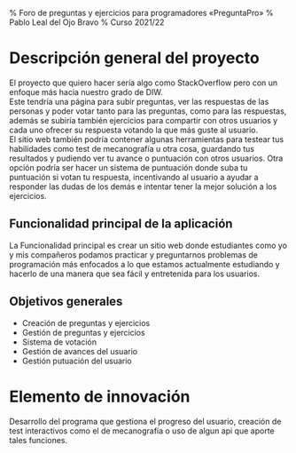 % Foro de preguntas y ejercicios para programadores «PreguntaPro»
% Pablo Leal del Ojo Bravo
% Curso 2021/22

# Descripción general del proyecto

El proyecto que quiero hacer sería algo como StackOverflow pero con un enfoque más hacia nuestro grado de DIW.  
Este tendría una página para subir preguntas, ver las respuestas de las personas y poder votar tanto para las preguntas, como para las respuestas, además se subiría también ejercicios para compartir con otros usuarios y cada uno ofrecer su respuesta votando la que más guste al usuario.  
El sitio web también podría contener algunas herramientas para testear tus habilidades como test de mecanografía u otra cosa,  guardando tus resultados y pudiendo ver tu avance o puntuación con otros usuarios. Otra opción podría ser hacer un sistema de puntuación donde suba tu puntuación si votan tu respuesta, incentivando al usuario a ayudar a responder las dudas de los demás e intentar tener la mejor solución a los ejercicios.  

## Funcionalidad principal de la aplicación

La Funcionalidad principal es crear un sitio web donde estudiantes como yo y mis compañeros podamos practicar y preguntarnos problemas de programación más enfocados a lo que estamos actualmente estudiando y hacerlo de una manera que sea fácil y entretenida para los usuarios.

## Objetivos generales

* Creación de preguntas y ejercicios
* Gestión de preguntas y ejercicios
* Sistema de votación 
* Gestión de avances del usuario 
* Gestión putuación del usuario 

# Elemento de innovación

Desarrollo del programa que gestiona el progreso del usuario, creación de test interactivos como el de mecanografía o uso de algun api que aporte tales funciones.
